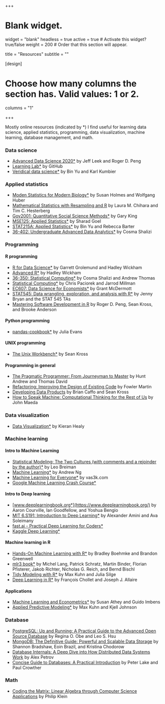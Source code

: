 +++
# Blank widget.
widget = "blank"
headless = true
active = true  # Activate this widget? true/false
weight = 200  # Order that this section will appear.

title = "Resources"
subtitle = ""

[design]
  # Choose how many columns the section has. Valid values: 1 or 2.
  columns = "1"

+++

Mostly online resources (indicated by *) I find useful for learning data science, applied statistics, programming, data visualization, machine learning, database management, and math. 

### Data science 

- [Advanced Data Science 2020*](http://jtleek.com/ads2020/) by Jeff Leek and Roger D. Peng 
- [Learning Lab*](https://lab.github.com/) by GitHub
- [Veridical data science*](https://bids.berkeley.edu/sites/default/files/2020-0213-yu-kumbier-veridical-data-science-plus-qnas.pdf) by Bin Yu and Karl Kumbier

### Applied statistics 

- [Moden Statistics for Modern Biology*](https://www.huber.embl.de/msmb/) by Susan Holmes and Wolfgang Huber
- [Mathematical Statistics with Resampling and R](https://www.amazon.com/Mathematical-Statistics-Resampling-Laura-Chihara/dp/1118029852) by Laura M. Chihara and Tim C. Hesterberg 
- [Gov2001: Quantitative Social Science Methods*](https://www.youtube.com/playlist?list=PL0n492lUg2sgSevEQ3bLilGbFph4l92gH) by Gary King 
- [MSE125: Applied Statistics*](https://5harad.com/mse125/) by Sharad Goel 
- [STAT215A: Applied Statistics*](https://github.com/rlbarter/STAT-215A-Fall-2017) by Bin Yu and Rebecca Barter 
- [36-402: Undergraduate Advanced Data Analytics*](http://www.stat.cmu.edu/~cshalizi/uADA/17/) by Cosma Shalizi 

### Programming 

#### R programming 

- [R for Data Science*](https://r4ds.had.co.nz/) by Garrett Grolemund and Hadley Wickham 
- [Advanced R*](https://adv-r.hadley.nz/) by Hadley Wickham 
- [36-350: Statistical Computing*](http://www.stat.cmu.edu/~cshalizi/statcomp/14/) by Cosma Shalizi and Andrew Thomas 
- [Statistical Computing*](https://statistics.berkeley.edu/computing/training/tutorials) by Chris Paciorek and Jarrod Millman
- [EC607: Data Science for Economists*](https://github.com/uo-ec607/lectures#data-science-for-economists) by Grant McDermott 
- [STAT545: Data wrangling, exploration, and analysis with R*](https://stat545.com/) by Jenny Bryan and the STAT 545 TAs
- [Mastering Software Development in R](https://leanpub.com/msdr) by Roger D. Peng, Sean Kross, and Brooke Anderson

#### Python programming 

- [pandas-cookbook*](https://github.com/jvns/pandas-cookbook) by Julia Evans 

#### UNIX programming 

- [The Unix Workbench*](https://seankross.com/the-unix-workbench/) by Sean Kross

#### Programming in general 

- [The Pragmatic Programmer: From Journeyman to Master](https://www.amazon.com/gp/product/B003GCTQAE/ref=ppx_yo_dt_b_search_asin_title?ie=UTF8&psc=1) by Hunt Andrew and Thomas David 
- [Refactoring: Improving the Design of Existing Code](https://www.amazon.com/gp/product/B07LCM8RG2/ref=ppx_yo_dt_b_d_asin_title_o09?ie=UTF8&psc=1) by Fowler Martin
- [Developing Data Products](https://leanpub.com/ddp) by Brian Caffo and Sean Kross
- [How to Speak Machine: Computational Thinking for the Rest of Us](https://www.amazon.com/dp/B07PCLSQ6K/ref=dp-kindle-redirect?_encoding=UTF8&btkr=1) by John Maeda 

### Data visualization

- [Data Visualization*](https://socviz.co/) by Kieran Healy 

### Machine learning 

#### Intro to Machine Learning 
- [Statistical Modeling: The Two Cultures (with comments and a rejoinder by the author)*](https://projecteuclid.org/euclid.ss/1009213726) by Leo Breiman
- [Machine Learning*](https://www.coursera.org/courses?query=machine%20learning%20andrew%20ng) by Andrew Ng
- [Machine Learning for Everyone*](https://vas3k.com/blog/machine_learning/) by vas3k.com
- [Google Machine Learning Crash Course*](https://developers.google.com/machine-learning/crash-course/)

#### Intro to Deep learning 
- [www.deeplearningbook.org*](https://www.deeplearningbook.org/) by Aaron Courville, Ian Goodfellow, and Yoshua Bengio
- [MIT 6.S191: Introduction to Deep Learning*](http://introtodeeplearning.com/) by Alexander Amini and Ava Soleimany
- [fast.ai - Practical Deep Learning for Coders*](https://course.fast.ai/)
- [Kaggle Deep Learning*](https://www.kaggle.com/learn/deep-learning)

#### Machine learning in R
- [Hands-On Machine Learning with R*](https://bradleyboehmke.github.io/HOML/) by Bradley Boehmke and Brandon Greenwell
- [mlr3 book*](https://mlr3book.mlr-org.com/) by Michel Lang, Patrick Schratz, Martin Binder, Florian Pfisterer, Jakob Richter, Nicholas G. Reich, and Bernd Bischl
- [Tidy Modeling with R*](https://www.tmwr.org/) by Max Kuhn and Julia Silge
- [Deep Learning in R*](https://www.manning.com/books/deep-learning-with-r) by François Chollet and Joseph J. Allaire

#### Applications 
- [Machine Learning and Econometrics*](https://www.aeaweb.org/conference/cont-ed/2018-webcasts) by Susan Athey and Guido Imbens
- [Applied Predictive Modeling*](http://appliedpredictivemodeling.com/) by Max Kuhn and Kjell Johnson

### Database 

- [PostgreSQL: Up and Running: A Practical Guide to the Advanced Open Source Database](https://www.amazon.com/gp/product/B076C4WLBP/ref=ppx_yo_dt_b_search_asin_title?ie=UTF8&psc=1) by Regina O. Obe and Leo S. Hsu
- [MongoDB: The Definitive Guide: Powerful and Scalable Data Storage](https://www.amazon.com/gp/product/B082J7DMBX/ref=ppx_yo_dt_b_d_asin_title_o03?ie=UTF8&psc=1) by Shannon Bradshaw, Eoin Brazil, and Kristina Chodorow 
- [Database Internals: A Deep Dive into How Distributed Data Systems Work](https://www.amazon.com/Database-Internals-Deep-Distributed-Systems-ebook/dp/B07XW76VHZ/ref=sr_1_1?dchild=1&keywords=database&qid=1602085126&s=digital-text&sr=1-1) by Alex Petrov 
- [Concise Guide to Databases: A Practical Introduction](https://www.amazon.com/gp/product/B00GV38QL0/ref=ppx_yo_dt_b_d_asin_title_o04?ie=UTF8&psc=1) by Peter Lake and Paul Crowther

### Math

- [Coding the Matrix: Linear Algebra through Computer Science Applications](https://www.amazon.com/Coding-Matrix-Algebra-Computer-Applications-ebook/dp/B00VSN9NHY/ref=msx_wsirn_v1_3/139-1288150-1994460?_encoding=UTF8&pd_rd_i=B00VSN9NHY&pd_rd_r=95c6bfb5-4fb6-4ac0-9e86-0dde2fd38ec7&pd_rd_w=7KG33&pd_rd_wg=4IUjX&pf_rd_p=77bfbfb0-a9eb-4e71-8d50-7ac5425f6fa1&pf_rd_r=V5PSVK5J3QEC09CPTB6T&psc=1&refRID=V5PSVK5J3QEC09CPTB6T) by Philip Klein 
